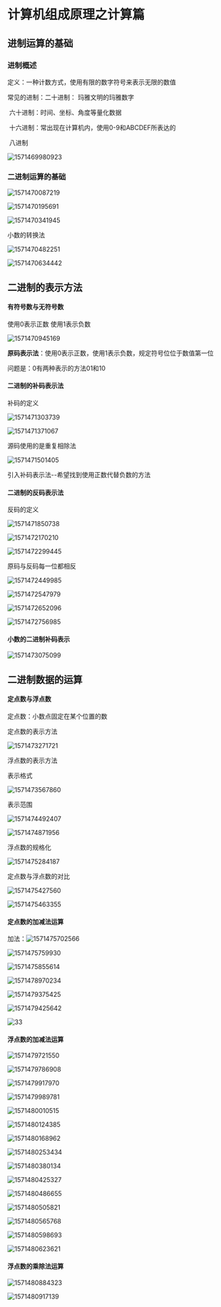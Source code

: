 # 计算机组成原理之计算篇

 

## 进制运算的基础 

### 进制概述

定义：一种计数方式，使用有限的数字符号来表示无限的数值

常见的进制：二十进制： 玛雅文明的玛雅数字

​                       六十进制：时间、坐标、角度等量化数据

​                       十六进制：常出现在计算机内，使用0-9和ABCDEF所表达的

​                        八进制 

![1571469980923](C:\Users\lenovo\AppData\Roaming\Typora\typora-user-images\1571469980923.png)

### 二进制运算的基础

![1571470087219](C:\Users\lenovo\AppData\Roaming\Typora\typora-user-images\1571470087219.png)

![1571470195691](C:\Users\lenovo\AppData\Roaming\Typora\typora-user-images\1571470195691.png)

![1571470341945](C:\Users\lenovo\AppData\Roaming\Typora\typora-user-images\1571470341945.png)

小数的转换法

![1571470482251](C:\Users\lenovo\AppData\Roaming\Typora\typora-user-images\1571470482251.png)

![1571470634442](C:\Users\lenovo\AppData\Roaming\Typora\typora-user-images\1571470634442.png)



## 二进制的表示方法

#### 有符号数与无符号数

使用0表示正数  使用1表示负数

![1571470945169](C:\Users\lenovo\AppData\Roaming\Typora\typora-user-images\1571470945169.png)

**原码表示法**：使用0表示正数，使用1表示负数，规定符号位位于数值第一位  

问题是：0有两种表示的方法01和10

#### 二进制的补码表示法

补码的定义

![1571471303739](C:\Users\lenovo\AppData\Roaming\Typora\typora-user-images\1571471303739.png)

![1571471371067](C:\Users\lenovo\AppData\Roaming\Typora\typora-user-images\1571471371067.png)

源码使用的是重复相除法

![1571471501405](C:\Users\lenovo\AppData\Roaming\Typora\typora-user-images\1571471501405.png)

引入补码表示法--希望找到使用正数代替负数的方法

#### 二进制的反码表示法

反码的定义

![1571471850738](C:\Users\lenovo\AppData\Roaming\Typora\typora-user-images\1571471850738.png)

![1571472170210](C:\Users\lenovo\AppData\Roaming\Typora\typora-user-images\1571472170210.png)

![1571472299445](C:\Users\lenovo\AppData\Roaming\Typora\typora-user-images\1571472299445.png)

原码与反码每一位都相反

![1571472449985](C:\Users\lenovo\AppData\Roaming\Typora\typora-user-images\1571472449985.png)

![1571472547979](C:\Users\lenovo\AppData\Roaming\Typora\typora-user-images\1571472547979.png)

![1571472652096](C:\Users\lenovo\AppData\Roaming\Typora\typora-user-images\1571472652096.png)

![1571472756985](C:\Users\lenovo\AppData\Roaming\Typora\typora-user-images\1571472756985.png)



#### 小数的二进制补码表示

![1571473075099](C:\Users\lenovo\AppData\Roaming\Typora\typora-user-images\1571473075099.png)



## 二进制数据的运算

#### 定点数与浮点数

定点数：小数点固定在某个位置的数

定点数的表示方法

  ![1571473271721](C:\Users\lenovo\AppData\Roaming\Typora\typora-user-images\1571473271721.png)

浮点数的表示方法 

 表示格式 

![1571473567860](C:\Users\lenovo\AppData\Roaming\Typora\typora-user-images\1571473567860.png)



 表示范围

  ![1571474492407](C:\Users\lenovo\AppData\Roaming\Typora\typora-user-images\1571474492407.png)

 ![1571474871956](C:\Users\lenovo\AppData\Roaming\Typora\typora-user-images\1571474871956.png)

 浮点数的规格化

![1571475284187](C:\Users\lenovo\AppData\Roaming\Typora\typora-user-images\1571475284187.png)

定点数与浮点数的对比

![1571475427560](C:\Users\lenovo\AppData\Roaming\Typora\typora-user-images\1571475427560.png)

![1571475463355](C:\Users\lenovo\AppData\Roaming\Typora\typora-user-images\1571475463355.png)



#### 定点数的加减法运算

加法：![1571475702566](C:\Users\lenovo\AppData\Roaming\Typora\typora-user-images\1571475702566.png)

![1571475759930](C:\Users\lenovo\AppData\Roaming\Typora\typora-user-images\1571475759930.png)

![1571475855614](C:\Users\lenovo\AppData\Roaming\Typora\typora-user-images\1571475855614.png)

![1571478970234](C:\Users\lenovo\AppData\Roaming\Typora\typora-user-images\1571478970234.png)

![1571479375425](C:\Users\lenovo\AppData\Roaming\Typora\typora-user-images\1571479375425.png)

![1571479425642](C:\Users\lenovo\AppData\Roaming\Typora\typora-user-images\1571479425642.png)

![33](C:\Users\lenovo\Pictures\4章\33.PNG)



#### 浮点数的加减法运算

 ![1571479721550](C:\Users\lenovo\AppData\Roaming\Typora\typora-user-images\1571479721550.png)

![1571479786908](C:\Users\lenovo\AppData\Roaming\Typora\typora-user-images\1571479786908.png)

![1571479917970](C:\Users\lenovo\AppData\Roaming\Typora\typora-user-images\1571479917970.png)

![1571479989781](C:\Users\lenovo\AppData\Roaming\Typora\typora-user-images\1571479989781.png)

![1571480010515](C:\Users\lenovo\AppData\Roaming\Typora\typora-user-images\1571480010515.png)

![1571480124385](C:\Users\lenovo\AppData\Roaming\Typora\typora-user-images\1571480124385.png)

![1571480168962](C:\Users\lenovo\AppData\Roaming\Typora\typora-user-images\1571480168962.png)

![1571480253434](C:\Users\lenovo\AppData\Roaming\Typora\typora-user-images\1571480253434.png)

![1571480380134](C:\Users\lenovo\AppData\Roaming\Typora\typora-user-images\1571480380134.png)

![1571480425327](C:\Users\lenovo\AppData\Roaming\Typora\typora-user-images\1571480425327.png)

![1571480486655](C:\Users\lenovo\AppData\Roaming\Typora\typora-user-images\1571480486655.png)

![1571480505821](C:\Users\lenovo\AppData\Roaming\Typora\typora-user-images\1571480505821.png)

 ![1571480565768](C:\Users\lenovo\AppData\Roaming\Typora\typora-user-images\1571480565768.png)

![1571480598693](C:\Users\lenovo\AppData\Roaming\Typora\typora-user-images\1571480598693.png)

![1571480623621](C:\Users\lenovo\AppData\Roaming\Typora\typora-user-images\1571480623621.png)



#### 浮点数的乘除法运算

![1571480884323](C:\Users\lenovo\AppData\Roaming\Typora\typora-user-images\1571480884323.png)

![1571480917139](C:\Users\lenovo\AppData\Roaming\Typora\typora-user-images\1571480917139.png)

